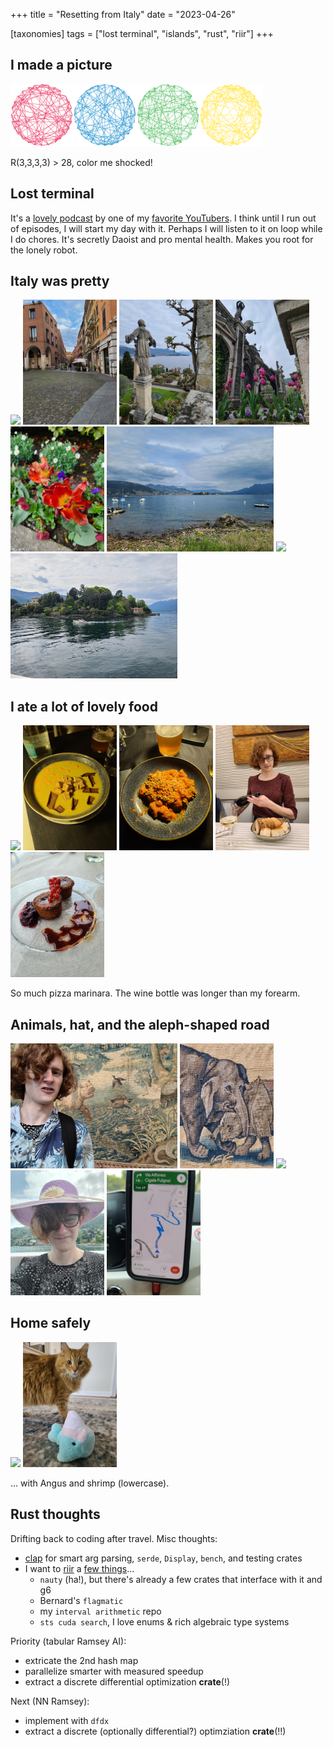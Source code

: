 +++
title = "Resetting from Italy"
date = "2023-04-26"

[taxonomies]
tags = ["lost terminal", "islands", "rust", "riir"]
+++

## I made a picture

<img height = "100px" src="/menu_icon/r3333.png" />

R(3,3,3,3) > 28, color me shocked!

## Lost terminal

It's a [lovely podcast](https://open.spotify.com/show/3onjLu5dY5HP93I9QIqzzU?si=c7b88aeb396749bc) by one of my [favorite YouTubers](https://www.youtube.com/@NoBoilerplate).
I think until I run out of episodes, I will start my day with it.
Perhaps I will listen to it on loop while I do chores.
It's secretly Daoist and pro mental health.
Makes you root for the lonely robot.

## Italy was pretty

<img height = "200px" src="/2023-italy/20230422_045411.jpg" />
<img height = "200px" src="/2023-italy/20230417_131610.jpg" />
<img height = "200px" src="/2023-italy/20230422_045444.jpg" />
<img height = "200px" src="/2023-italy/20230422_050100.jpg" />
<img height = "200px" src="/2023-italy/20230422_050942.jpg" />
<img height = "200px" src="/2023-italy/20230422_075348.jpg" />
<img height = "200px" src="/2023-italy/20230422_081808.jpg" />
<img height = "200px" src="/2023-italy/20230422_093724.jpg" />


## I ate a lot of lovely food

<img height = "200px" src="/2023-italy/20230418_145106.jpg" />
<img height = "200px" src="/2023-italy/20230419_144306.jpg" />
<img height = "200px" src="/2023-italy/20230419_144311.jpg" />
<img height = "200px" src="/2023-italy/20230420_151443.jpg" />
<img height = "200px" src="/2023-italy/20230422_064941.jpg" />

So much pizza marinara.
The wine bottle was longer than my forearm.

## Animals, hat, and the aleph-shaped road

<img height = "200px" src="/2023-italy/20230422_044634.jpg" />
<img height = "200px" src="/2023-italy/20230422_044339.jpg" />
<img height = "200px" src="/2023-italy/20230422_044309.jpg" />
<img height = "200px" src="/2023-italy/20230422_092528.jpg" />
<img height = "200px" src="/2023-italy/20230422_030910.jpg" />

## Home safely

<img height = "200px" src="/2023-italy/20230426_170711.jpg" />
<img height = "200px" src="/2023-italy/20230425_174840.jpg" />

... with Angus and shrimp (lowercase).

## Rust thoughts

Drifting back to coding after travel.
Misc thoughts:

- [clap](https://lib.rs/crates/clap) for smart arg parsing, `serde`, `Display`, `bench`, and testing crates
- I want to [riir](https://www.urbandictionary.com/define.php?term=riir) a [few things](https://i.imgur.com/crLWQwt.jpeg)...
  - `nauty` (ha!), but there's already a few crates that interface with it and g6
  - Bernard's `flagmatic`
  - my `interval arithmetic` repo
  - `sts cuda search`, I love enums & rich algebraic type systems

Priority (tabular Ramsey AI):

- extricate the 2nd hash map
- parallelize smarter with measured speedup
- extract a discrete differential optimization **crate**(!)

Next (NN Ramsey):

- implement with `dfdx`
- extract a discrete (optionally differential?) optimziation **crate**(!!)
